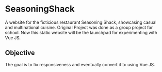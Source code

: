 # SeasoningShack
A website for the ficticious restaurant Seasoning Shack, showcasing casual and multinational cuisine. Original Project was done as a group project for school. Now this static website will be the launchpad for experimenting with Vue JS. 

## Objective
The goal is to fix responsiveness and eventually convert it to using Vue JS.
